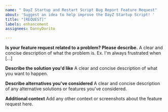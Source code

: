 ```yaml
---
name: " DayZ Startup and Restart Script Bug Report Feature Request"
about: 'Suggest an idea to help improve the DayZ Startup Script! '
title: "[REQUEST]"
labels: enhancement
assignees: DannyDorito

---
```


**Is your feature request related to a problem? Please describe.**
A clear and concise description of what the problem is. Ex. I'm always frustrated when [...]

**Describe the solution you'd like**
A clear and concise description of what you want to happen.

**Describe alternatives you've considered**
A clear and concise description of any alternative solutions or features you've considered.

**Additional context**
Add any other context or screenshots about the feature request here.
